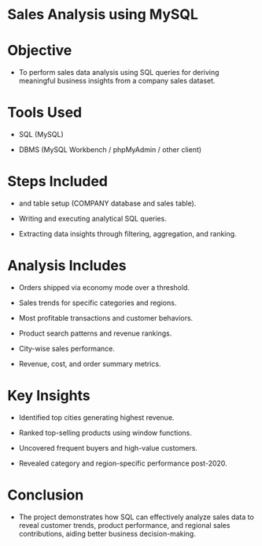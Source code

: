 # Sales Analysis using MySQL

#  Objective
- To perform sales data analysis using SQL queries for deriving meaningful business insights from a company sales dataset.

#  Tools Used
- SQL (MySQL)

- DBMS (MySQL Workbench / phpMyAdmin / other client)

#  Steps Included
- and table setup (COMPANY database and sales table).

- Writing and executing analytical SQL queries.

- Extracting data insights through filtering, aggregation, and ranking.

#  Analysis Includes
- Orders shipped via economy mode over a threshold.

- Sales trends for specific categories and regions.

- Most profitable transactions and customer behaviors.

- Product search patterns and revenue rankings.

- City-wise sales performance.

- Revenue, cost, and order summary metrics.

#  Key Insights
- Identified top cities generating highest revenue.

- Ranked top-selling products using window functions.

- Uncovered frequent buyers and high-value customers.

- Revealed category and region-specific performance post-2020.

#  Conclusion
- The project demonstrates how SQL can effectively analyze sales data to reveal customer trends, product performance, and regional sales contributions, aiding better business decision-making.

